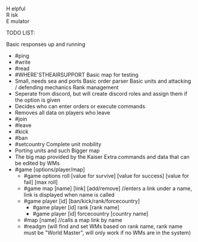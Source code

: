 H elpful<br/>
R isk<br/>
E mulator

TODO LIST:

Basic responses up and running
- #ping
- #write
- #read
- #WHERE'STHEAIRSUPPORT
Basic map for testing
- Small, needs sea and ports
Basic order parser
Basic units and attacking / defending mechanics
Rank management
- Seperate from discord, but will create discord roles and assign them if the option is given
- Decides who can enter orders or execute commands
- Removes all data on players who leave
- #join
- #leave
- #kick
- #ban
- #setcountry
Complete unit mobility
- Porting units and such
Bigger map
- The big map provided by the Kaiser
Extra commands and data that can be edited by WMs
- #game [options/player/map]
  - #game options roll [value for survive] [value for success] [value for fail] [max roll]
  - #game map [name] [link] [add/remove] //enters a link under a name, link is displayed when name is called
  - #game player [id] [ban/kick/rank/forcecountry]
    - #game player [id] rank [rank name]
    - #game player [id] forcecountry [country name]
  - #map [name] //calls a map link by name
  - #readgm (will find and set WMs based on rank name, rank name must be "World Master", will only work if no WMs are in the system)
